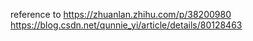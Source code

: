 reference to
	https://zhuanlan.zhihu.com/p/38200980
	https://blog.csdn.net/qunnie_yi/article/details/80128463
